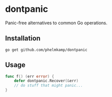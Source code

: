 # dontpanic

Panic-free alternatives to common Go operations.

## Installation

`go get github.com/phelmkamp/dontpanic`

## Usage

```go
func f() (err error) {
    defer dontpanic.Recover(&err)
    // do stuff that might panic...
}
```
